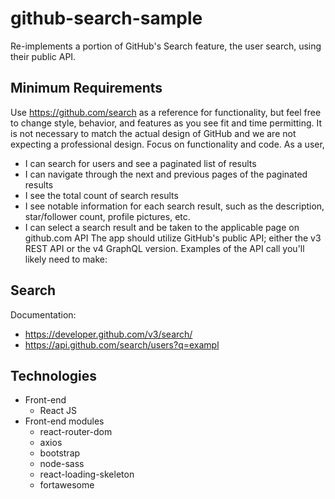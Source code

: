 # github-search-sample
Re-implements a portion of GitHub's Search feature, the user search, using their public API.

## Minimum Requirements
Use https://github.com/search as a reference for functionality, but feel free to change style, behavior, and features as
you see fit and time permitting. It is not necessary to match the actual design of GitHub and we are not expecting a
professional design. Focus on functionality and code.
As a user,
* I can search for users and see a paginated list of results
* I can navigate through the next and previous pages of the paginated results
* I see the total count of search results
* I see notable information for each search result, such as the description, star/follower count, profile pictures, etc.
* I can select a search result and be taken to the applicable page on github.com API
The app should utilize GitHub's public API; either the v3 REST API or the v4 GraphQL version. Examples of the API
call you'll likely need to make:

## Search
Documentation: 
* https://developer.github.com/v3/search/
* https://api.github.com/search/users?q=exampl

## Technologies
* Front-end
    * React JS
* Front-end modules
    * react-router-dom
    * axios
    * bootstrap
    * node-sass
    * react-loading-skeleton
    * fortawesome